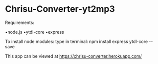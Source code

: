 # Chrisu-Converter-yt2mp3

Requirements:

•node.js
•ytdl-core
•express

To install node modules:
type in terminal: npm install express ytdl-core --save

This app can be viewed at https://chrisu-converter.herokuapp.com/
